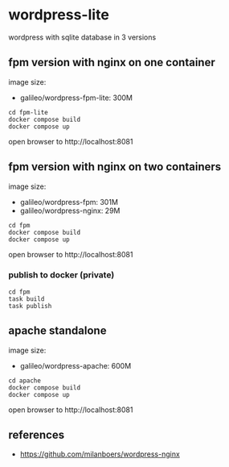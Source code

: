 # wordpress-lite

wordpress with sqlite database in 3 versions

## fpm version with nginx on one container

image size:

- galileo/wordpress-fpm-lite: 300M

```
cd fpm-lite
docker compose build
docker compose up
```

open browser to http://localhost:8081

## fpm version with nginx on two containers

image size:

- galileo/wordpress-fpm: 301M
- galileo/wordpress-nginx: 29M

```
cd fpm
docker compose build
docker compose up
```

open browser to http://localhost:8081

### publish to docker (private)

```
cd fpm
task build
task publish
```

## apache standalone

image size:

- galileo/wordpress-apache: 600M

```
cd apache
docker compose build
docker compose up
```

open browser to http://localhost:8081

## references

- https://github.com/milanboers/wordpress-nginx
